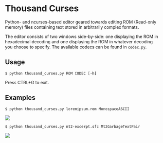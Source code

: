 # Thousand Curses
Python- and ncurses-based editor geared towards editing ROM (Read-only memory) files containing text stored in arbitrarily complex formats.

The editor consists of two windows side-by-side: one displaying the ROM in hexadecimal decoding and one displaying the ROM in whatever decoding you choose to specify. The available codecs can be found in `codec.py`.

## Usage
```
$ python thousand_curses.py ROM CODEC [-h]
```
Press CTRL+G to exit.

## Examples
```
$ python thousand_curses.py loremipsum.rom MonospaceASCII
```
![](https://cloud.githubusercontent.com/assets/837775/21470130/a809e35a-ca7b-11e6-8744-519370aed4b6.png)

```
$ python thousand_curses.py mt2-excerpt.sfc Mt2GarbageTextPair
```
![](https://cloud.githubusercontent.com/assets/837775/21470137/d662dbe4-ca7b-11e6-8ff0-78e853271ac0.png)

